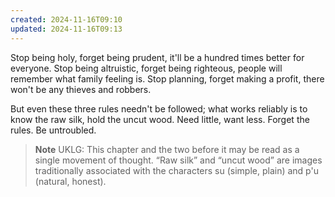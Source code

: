 ```yaml
---
created: 2024-11-16T09:10
updated: 2024-11-16T09:13
---
```



Stop being holy, forget being prudent,
it'll be a hundred times better for everyone.
Stop being altruistic, forget being righteous,
people will remember what family feeling is.
Stop planning, forget making a profit,
there won't be any thieves and robbers.

But even these three rules
needn't be followed; what works reliably
is to know the raw silk,
hold the uncut wood.
Need little,
want less.
Forget the rules.
Be untroubled.


> **Note** UKLG: This chapter and the two before it may be read as a single movement of thought.
“Raw silk” and “uncut wood” are images traditionally associated with the characters su (simple, plain) and p'u (natural, honest).


